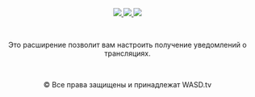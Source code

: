 <p align="center">
    <a href="https://chrome.google.com/webstore/detail/wasdtv-%D1%83%D0%B2%D0%B5%D0%B4%D0%BE%D0%BC%D0%BB%D0%B5%D0%BD%D0%B8%D1%8F/ipeemmihcaliedfhcomcclimhgaiiflp">
        <img src="https://github.com/victor-savinov/wasd-notify/blob/master/.github/previews/chrome.png">
    </a>
    <a href="https://addons.mozilla.org/firefox/addon/wasd-tv-%D1%83%D0%B2%D0%B5%D0%B4%D0%BE%D0%BC%D0%BB%D0%B5%D0%BD%D0%B8%D1%8F/">
        <img src="https://github.com/victor-savinov/wasd-notify/blob/master/.github/previews/firefox.png">
    </a>
    <a href="https://microsoftedge.microsoft.com/addons/detail/wasdtv-%D1%83%D0%B2%D0%B5%D0%B4%D0%BE%D0%BC%D0%BB%D0%B5%D0%BD%D0%B8%D1%8F/jmcdickkcgjcmfkmfnfbdeedboogjggl">
        <img src="https://github.com/victor-savinov/wasd-notify/blob/master/.github/previews/edge.png">
    </a>
</p>

<br>

<p align="center">Это расширение позволит вам настроить получение уведомлений о трансляциях.</p>

<br>

<p align="center">© Все права защищены и принадлежат WASD.tv</p>
